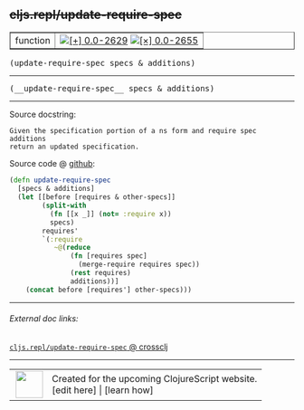 ## ~~cljs.repl/update-require-spec~~



 <table border="1">
<tr>
<td>function</td>
<td><a href="https://github.com/cljsinfo/cljs-api-docs/tree/0.0-2629"><img valign="middle" alt="[+] 0.0-2629" title="Added in 0.0-2629" src="https://img.shields.io/badge/+-0.0--2629-lightgrey.svg"></a> <a href="https://github.com/cljsinfo/cljs-api-docs/tree/0.0-2655"><img valign="middle" alt="[×] 0.0-2655" title="Removed in 0.0-2655" src="https://img.shields.io/badge/×-0.0--2655-red.svg"></a> </td>
</tr>
</table>

<samp>(update-require-spec specs & additions)</samp><br>

---

 <samp>
(__update-require-spec__ specs & additions)<br>
</samp>

---





Source docstring:

```
Given the specification portion of a ns form and require spec additions
return an updated specification.
```


Source code @ [github]():

```clj
(defn update-require-spec
  [specs & additions]
  (let [[before [requires & other-specs]]
        (split-with
          (fn [[x _]] (not= :require x))
          specs)
        requires'
        `(:require
           ~@(reduce
               (fn [requires spec]
                 (merge-require requires spec))
               (rest requires)
               additions))]
    (concat before [requires'] other-specs)))
```

<!--
Repo - tag - source tree - lines:

 <pre>

</pre>

-->

---



###### External doc links:

[`cljs.repl/update-require-spec` @ crossclj](http://crossclj.info/fun/cljs.repl/update-require-spec.html)<br>

---

 <table>
<tr><td>
<img valign="middle" align="right" width="48px" src="http://i.imgur.com/Hi20huC.png">
</td><td>
Created for the upcoming ClojureScript website.<br>
[edit here] | [learn how]
</td></tr></table>

[edit here]:https://github.com/cljsinfo/cljs-api-docs/blob/master/cljsdoc/cljs.repl/update-require-spec.cljsdoc
[learn how]:https://github.com/cljsinfo/cljs-api-docs/wiki/cljsdoc-files

<!--

This information was too distracting to show to readers, but I'll leave it
commented here since it is helpful to:

- pretty-print the data used to generate this document
- and show how to retrieve that data



The API data for this symbol:

```clj
{:ns "cljs.repl",
 :name "update-require-spec",
 :signature ["[specs & additions]"],
 :history [["+" "0.0-2629"] ["-" "0.0-2655"]],
 :type "function",
 :full-name-encode "cljs.repl/update-require-spec",
 :source {:code "(defn update-require-spec\n  [specs & additions]\n  (let [[before [requires & other-specs]]\n        (split-with\n          (fn [[x _]] (not= :require x))\n          specs)\n        requires'\n        `(:require\n           ~@(reduce\n               (fn [requires spec]\n                 (merge-require requires spec))\n               (rest requires)\n               additions))]\n    (concat before [requires'] other-specs)))",
          :title "Source code",
          :repo "clojurescript",
          :tag "r2644",
          :filename "src/clj/cljs/repl.clj",
          :lines [226 241]},
 :usage ["(update-require-spec specs & additions)"],
 :full-name "cljs.repl/update-require-spec",
 :docstring "Given the specification portion of a ns form and require spec additions\nreturn an updated specification.",
 :removed {:in "0.0-2655", :last-seen "0.0-2644"}}

```

Retrieve the API data for this symbol:

```clj
;; from Clojure REPL
(require '[clojure.edn :as edn])
(-> (slurp "https://raw.githubusercontent.com/cljsinfo/cljs-api-docs/catalog/cljs-api.edn")
    (edn/read-string)
    (get-in [:symbols "cljs.repl/update-require-spec"]))
```

-->
